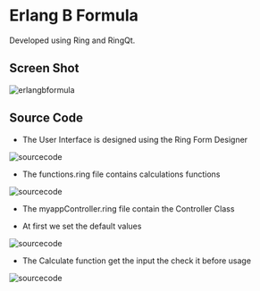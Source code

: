 # Erlang B Formula

Developed using Ring and RingQt.

## Screen Shot

![erlangbformula](https://raw.githubusercontent.com/ring-lang/ring/master/applications/erlangbformula/images/appscreenshot.png)

## Source Code

* The User Interface is designed using the Ring Form Designer

![sourcecode](https://raw.githubusercontent.com/ring-lang/ring/master/applications/erlangbformula/images/shot1.png)

* The functions.ring file contains calculations functions

![sourcecode](https://raw.githubusercontent.com/ring-lang/ring/master/applications/erlangbformula/images/shot2.png)

* The myappController.ring file contain the Controller Class

* At first we set the default values

![sourcecode](https://raw.githubusercontent.com/ring-lang/ring/master/applications/erlangbformula/images/shot3.png)

* The Calculate function get the input the check it before usage

![sourcecode](https://raw.githubusercontent.com/ring-lang/ring/master/applications/erlangbformula/images/shot4.png)
